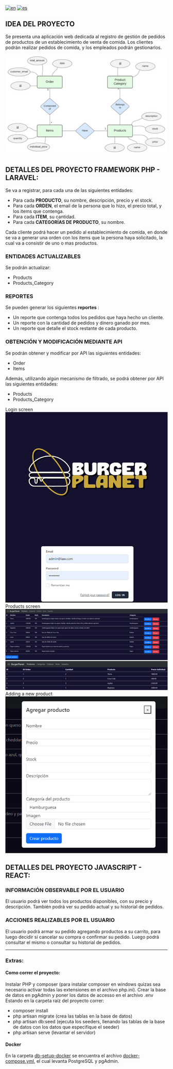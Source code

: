 [![en](https://img.shields.io/badge/lang-en-red.svg)](https://github.com/rodrikraus/IoT-Impact-laravel/blob/main/README-EN.md)
[![es](https://img.shields.io/badge/lang-es-yellow.svg)](https://github.com/rodrikraus/IoT-Impact-laravel/blob/main/README.md)

## IDEA DEL PROYECTO

Se presenta una aplicación web dedicada al registro de gestión de pedidos de productos de un establecimiento de venta de comida. Los clientes podrán realizar pedidos de comida, y los empleados podrán gestionarlos.

![Diagrama Entidad Relacion](docs/entity-relationship-diagram.png)






## DETALLES DEL PROYECTO FRAMEWORK PHP - LARAVEL:

Se va a registrar, para cada una de las siguientes entidades:
- Para cada **PRODUCTO**, su nombre, descripción, precio y el stock.
- Para cada **ORDEN**, el email de la persona que lo hizo, el precio total, y los items que contenga.
- Para cada **ITEM**, su cantidad.
- Para cada **CATEGORÍAS DE PRODUCTO**, su nombre.

Cada cliente podrá hacer un pedido al establecimiento de comida, en donde se va a generar una orden con los items que la persona haya solicitado, la cual va a consistir de uno o mas productos.


### ENTIDADES ACTUALIZABLES

Se podrán actualizar:
- Products
- Products_Category

### REPORTES

Se pueden generar los siguientes **reportes** :
- Un reporte que contenga todos los pedidos que haya hecho un cliente.
- Un reporte con la cantidad de pedidos y dinero ganado por mes.
- Un reporte que detalle el stock restante de cada producto.

### OBTENCIÓN Y MODIFICACIÓN MEDIANTE API

Se podrán obtener y modificar por API las siguientes entidades:
- Order
- Items

Además, utilizando algún mecanismo de filtrado, se podrá obtener por API las siguientes entidades:
- Products
- Products_Category

Login screen
![Login screen](docs/screen1.png)
Products screen
![](docs/screen2.png)
![](docs/screen3.png)
Adding a new product
![](docs/screen4.png)


## DETALLES DEL PROYECTO JAVASCRIPT - REACT:

### INFORMACIÓN OBSERVABLE POR EL USUARIO

El usuario podrá ver todos los productos disponibles, con su precio y descripción.
También podrá ver su pedido actual y su historial de pedidos.

### ACCIONES REALIZABLES POR EL USUARIO

El usuario podrá armar su pedido agregando productos a su carrito, para luego decidir si cancelar su compra o confirmar su pedido. Luego podrá consultar el mismo o consultar su historial de pedidos.

---


### Extras:

#### Como correr el proyecto:
Instalar PHP y composer (para instalar composer en windows quizas sea necesario activar todas las extensiones en el archivo php.ini).
Crear la base de datos en pgAdmin y poner los datos de accesso en el archivo .env
Estando en la carpeta raíz del proyecto correr:
- composer install
- php artisan migrate (crea las tablas en la base de datos)
- php artisan db:seed (ejecuta los seeders, llenando las tablas de la base de datos con los datos que especifique el seeder)
- php artisan serve (levantar el servidor)



#### Docker
En la carpeta [db-setup-docker](db-setup-docker/) se encuentra el archivo [docker-compose.yml](db-setup-docker/docker-compose.yml), el cual levanta PostgreSQL y pgAdmin.


